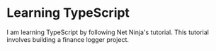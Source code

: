 # Learning TypeScript 
I am learning TypeScript by following Net Ninja's tutorial. This tutorial involves building a finance logger project.
